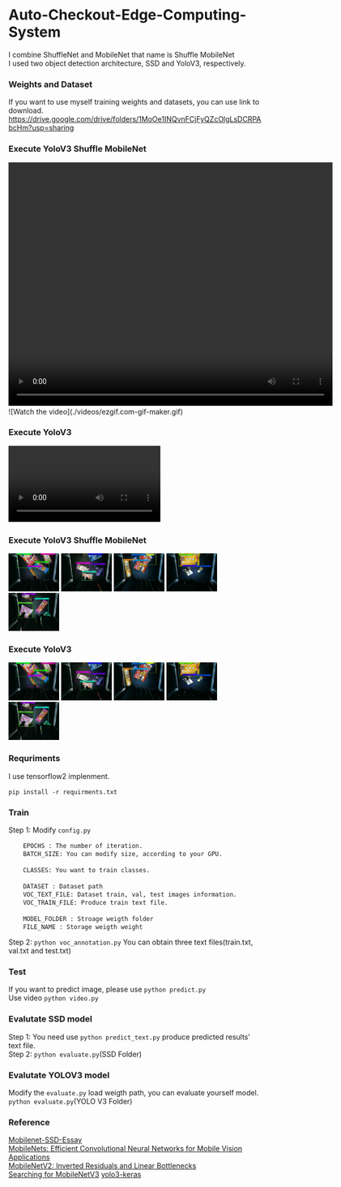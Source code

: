 # Auto-Checkout-Edge-Computing-System

I combine ShuffleNet and MobileNet that name is Shuffle MobileNet  
I used two object detection architecture, SSD and YoloV3, respectively.  


### Weights and Dataset
If you want to use myself training weights and datasets, you can use link to download.  
https://drive.google.com/drive/folders/1MoOe1INQvnFCjFyQZcOlgLsDCRPAbcHm?usp=sharing 


### Execute YoloV3 Shuffle MobileNet
<video width="640" height="480" controls>
    <source src='./videos/Yolov3_Shuffle_Mobilenet.mp4' type="video/mp4">
</video>
![Watch the video](./videos/ezgif.com-gif-maker.gif)


### Execute YoloV3
![video02](./videos/YoloV3.mp4)


### Execute YoloV3 Shuffle MobileNet
<div>
    <img src="./images/yolov3_shuffle_mobilenet_05028.jpg" width=100>
    <img src="./images/yolov3_shuffle_mobilenet_05733.jpg" width=100>
    <img src="./images/yolov3_shuffle_mobilenet_06203.jpg" width=100>
    <img src="./images/yolov3_shuffle_mobilenet_06412.jpg" width=100>
    <img src="./images/yolov3_shuffle_mobilenet_06930.jpg" width=100>
</div>



### Execute YoloV3
<div>
    <img src="./images/yolov3_05028.jpg" width=100>
    <img src="./images/yolov3_05733.jpg" width=100>
    <img src="./images/yolov3_06203.jpg" width=100>
    <img src="./images/yolov3_06412.jpg" width=100>
    <img src="./images/yolov3_06930.jpg" width=100>
</div>


### Requriments
I use tensorflow2 implenment.
```
pip install -r requirments.txt
```

### Train
Step 1: Modify `config.py`  
```
    EPOCHS : The number of iteration. 
    BATCH_SIZE: You can modify size, according to your GPU.

    CLASSES: You want to train classes.
    
    DATASET : Dataset path
    VOC_TEXT_FILE: Dataset train, val, test images information.
    VOC_TRAIN_FILE: Produce train text file.

    MODEL_FOLDER : Stroage weigth folder
    FILE_NAME : Storage weigth weight
```
Step 2: `python voc_annotation.py`
You can obtain three text files(train.txt, val.txt and test.txt)  

### Test
If you want to predict image, please use
```python predict.py```  
Use video
```python video.py```

### Evalutate SSD model
Step 1: You need use `python predict_text.py` produce predicted results' text file.  
Step 2: `python evaluate.py`(SSD Folder)

### Evalutate YOLOV3 model
Modify the `evaluate.py` load weigth path, you can evaluate yourself model.   
`python evaluate.py`(YOLO V3 Folder)  


### Reference
[Mobilenet-SSD-Essay](https://github.com/bubbliiiing/Mobilenet-SSD-Essay)  
[MobileNets: Efficient Convolutional Neural Networks for Mobile Vision Applications](https://arxiv.org/abs/1704.04861)  
[MobileNetV2: Inverted Residuals and Linear Bottlenecks](https://arxiv.org/abs/1801.04381)  
[Searching for MobileNetV3](https://arxiv.org/abs/1905.02244)
[yolo3-keras](https://github.com/bubbliiiing/yolo3-keras)  
